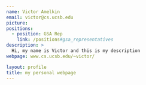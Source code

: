 ```yaml
---
name: Victor Amelkin
email: victor@cs.ucsb.edu
picture:
positions:
  - position: GSA Rep
    link: /positions#gsa_representatives
description: >
  Hi, my name is Victor and this is my description
webpage: www.cs.ucsb.edu/~victor/

layout: profile
title: my personal webpage
---
```

